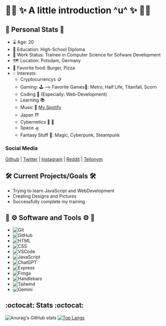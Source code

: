 # :rainbow_flag: :sparkles: A little introduction ^u^ :sparkles: :rainbow_flag: #

:bust_in_silhouette: Personal Stats :bust_in_silhouette:
---
- :hourglass: Age: 20
- :triangular_ruler: Education: High-School Diploma
- :office: Work Status: Trainee in Computer Science for Sofware Development
- :world_map: Location: Potsdam, Germany 
- :hamburger: Favorite food: Burger, Pizza
- :bulb: Interests: 
  - Cryptocurrencys :coin:
  - Gaming: :joystick: --> Favorite Games:sparkling_heart:: Metro, Half Life, Titanfall, Scorn
  - Coding :floppy_disk: (Especially: Web-Development)
  - Learning :books:
  - Music :musical_note: [My Spotify](https://open.spotify.com/user/kuw0kbogot8n5btitqvnqv1cj)
  - Japan :shinto_shrine:
  - Cybernetics :mechanical_arm: :mechanical_leg:
  - Space :flying_saucer:
  - Fantasy Stuff :space_invader:: Magic, Cyberpunk, Steampunk

### Social Media ###
[Github](https://github.com/Dreyex) | 
[Twitter](https://twitter.com/hashtag/dreyex?src=hash&ref_src=twsrc%5Etfw) | 
[Instagram](https://www.instagram.com/dreyex/?hl=de) | 
[Reddit](https://www.reddit.com/user/Dreyex/) | 
[Tellonym](https://tellonym.me/dreyex)


:hammer_and_wrench: Current Projects/Goals :hammer_and_wrench:
---
- Trying to learn JavaScript and WebDevelopment
- Creating Designs and Pictures
- Successfully complete my training

:toolbox: :gear: Software and Tools :gear: :toolbox:
---
- ![Git](https://img.shields.io/badge/-Git-black?style=flat-square&logo=git)
- ![GitHub](https://img.shields.io/badge/-GitHub-181717?style=flat-square&logo=github)
- ![HTML](https://img.shields.io/badge/-HTML-black?style=flat-square&logo=html5)
- ![CSS](https://img.shields.io/badge/CSS-black?logo=css3)
- ![VSCode](https://img.shields.io/badge/-VSCode-black?style=flat-square&logo=visual-studio-code)
- ![JavaScript](https://img.shields.io/badge/JavaScript-black?logo=JavaScript)
- ![ChatGPT](https://img.shields.io/badge/ChatGPT-black?logo=openai)
- ![Express](https://img.shields.io/badge/ExpressJS-black?logo=express&logoColor=White)
- ![Fimga](https://img.shields.io/badge/Figma-black?logo=figma)
- ![Handlebars](https://img.shields.io/badge/HandlebarsJS-black?logo=handlebarsdotjs&logoColor=orange)
- ![Tailwind](https://img.shields.io/badge/Tailwind-black?logo=Tailwindcss&logoColor=lightblue)
- ![Gemini](https://img.shields.io/badge/GeminiAI-black?logo=googlegemini&logoColor=lightblue)




:octocat: Stats :octocat:
---
![Anurag's GitHub stats](https://github-readme-stats.vercel.app/api?username=Dreyex&show_icons=true&theme=radical&rank_icon=github)
[![Top Langs](https://github-readme-stats.vercel.app/api/top-langs/?username=Dreyex&layout=donut)](https://github.com/Dreyex/github-readme-stats)


<!---
Dreyex/Dreyex is a ✨ special ✨ repository because its `README.md` (this file) appears on your GitHub profile.
You can click the Preview link to take a look at your changes.
--->

